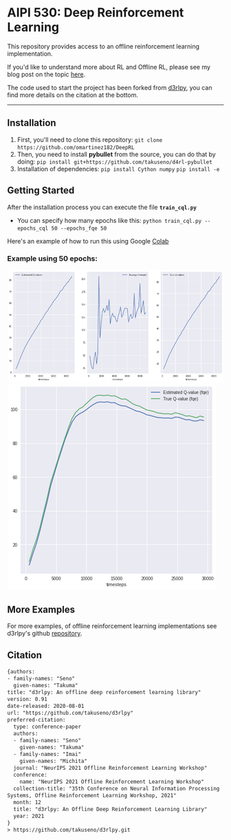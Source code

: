 # AIPI 530: Deep Reinforcement Learning 
This repository provides access to an offline reinforcement learning implementation.

If you'd like to understand more about RL and Offline RL, please see my blog post on the topic [here](https://medium.com/@omartinez182/reinforcement-learning-for-everybody-656bedf669d9).

The code used to start the project has been forked from [d3rlpy](https://github.com/takuseno/d3rlpy), you can find more details on the citation at the bottom.
 
--- 

## Installation

1. First, you'll need to clone this repository: `git clone https://github.com/omartinez182/DeepRL`
2. Then, you need to install **pybullet** from the source, you can do that by doing:
 `pip install git+https://github.com/takuseno/d4rl-pybullet`
3. Installation of dependencies:
 `pip install Cython numpy` 
 `pip install -e`

## Getting Started 

After the installation process you can execute the file **`train_cql.py`**

   * You can specify how many  epochs like this: `python train_cql.py --epochs_cql 50 --epochs_fqe 50` 

Here's an example of how to run this using Google [Colab](https://colab.research.google.com/drive/1Srmj8vf_EOhYHC9bVDixY3PuO7H-LAas?usp=sharing)

### Example using 50 epochs:
![img.png](plot1.png)
![img.png](plot2.png)

## More Examples

For more examples, of offline reinforcement learning implementations see d3rlpy's github [repository](https://github.com/takuseno/d3rlpy).

## Citation

```
{authors:
- family-names: "Seno"
  given-names: "Takuma"
title: "d3rlpy: An offline deep reinforcement learning library"
version: 0.91
date-released: 2020-08-01
url: "https://github.com/takuseno/d3rlpy"
preferred-citation:
  type: conference-paper
  authors:
  - family-names: "Seno"
    given-names: "Takuma"
  - family-names: "Imai"
    given-names: "Michita"
  journal: "NeurIPS 2021 Offline Reinforcement Learning Workshop"
  conference:
    name: "NeurIPS 2021 Offline Reinforcement Learning Workshop"
  collection-title: "35th Conference on Neural Information Processing Systems, Offline Reinforcement Learning Workshop, 2021"
  month: 12
  title: "d3rlpy: An Offline Deep Reinforcement Learning Library"
  year: 2021
}
> https://github.com/takuseno/d3rlpy.git 
```
